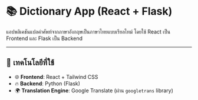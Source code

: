 # 📚 Dictionary App (React + Flask)

แอปพลิเคชันแปลคำศัพท์จากภาษาอังกฤษเป็นภาษาไทยแบบเรียลไทม์ โดยใช้ React เป็น Frontend และ Flask เป็น Backend

---

## 🧰 เทคโนโลยีที่ใช้

- 🌐 **Frontend**: React + Tailwind CSS  
- 🔥 **Backend**: Python (Flask)  
- 🌍 **Translation Engine**: Google Translate (ผ่าน `googletrans` library)
